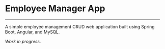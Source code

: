 # Employee Manager App 
<hr>
A simple employee management CRUD web application built using Spring Boot, Angular, and MySQL. 

_Work in progress._
